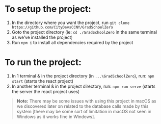 # To setup the project:

1. In the directory where you want the project, run `git clone https://github.com/CityDevsCCNY/GradSchoolZero`
2. Goto the project directory (ie: `cd ./GradSchoolZero` in the same terminal as we've installed the project)
3. Run `npm i` to install all dependencies required by the project

# To run the project:

1. In 1 terminal & in the project directory (in `...\GradSchoolZero`), run: `npm start` (starts the react project)
2. In another terminal & in the project directory, run: `npm run serve` (starts the server the react project uses)

> **Note:** There may be some issues with using this project in macOS as we discovered later on related to the database calls made by this system [there may be some sort of limitation in macOS not seen in Windows as it works fine in Windows].
